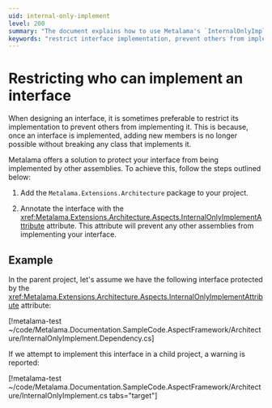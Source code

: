 ```yaml
---
uid: internal-only-implement
level: 200
summary: "The document explains how to use Metalama's `InternalOnlyImplementAttribute` to restrict the implementation of an interface to prevent others from implementing it."
keywords: "restrict interface implementation, prevent others from implementing, Metalama, InternalOnlyImplementAttribute, interface protection, .NET, add Metalama.Extensions.Architecture, attribute, prevent other assemblies, warning"
---
```


# Restricting who can implement an interface

When designing an interface, it is sometimes preferable to restrict its implementation to prevent others from implementing it. This is because, once an interface is implemented, adding new members is no longer possible without breaking any class that implements it.

Metalama offers a solution to protect your interface from being implemented by other assemblies. To achieve this, follow the steps outlined below:

1. Add the `Metalama.Extensions.Architecture` package to your project.

2. Annotate the interface with the <xref:Metalama.Extensions.Architecture.Aspects.InternalOnlyImplementAttribute> attribute. This attribute will prevent any other assemblies from implementing your interface.

## Example

In the parent project, let's assume we have the following interface protected by the <xref:Metalama.Extensions.Architecture.Aspects.InternalOnlyImplementAttribute> attribute:

[!metalama-test ~/code/Metalama.Documentation.SampleCode.AspectFramework/Architecture/InternalOnlyImplement.Dependency.cs]

If we attempt to implement this interface in a child project, a warning is reported:

[!metalama-test ~/code/Metalama.Documentation.SampleCode.AspectFramework/Architecture/InternalOnlyImplement.cs tabs="target"]




